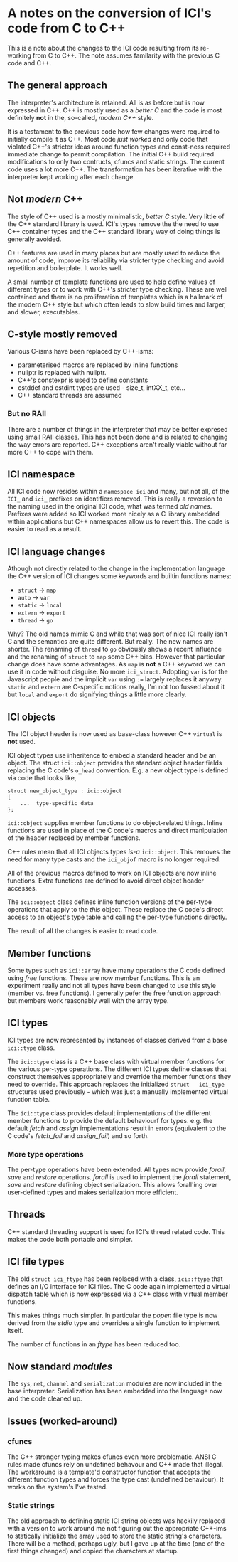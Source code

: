 # A notes on the conversion of ICI's code from C to C++

This is a  note about the changes  to the ICI code  resulting from its
re-working  from  C to  C++.  The  note  assumes familarity  with  the
previous C code and C++.

## The general approach

The interpreter's  architecture is retained.  All is as before  but is
now expressed in C++. C++ is mostly  used as a _better C_ and the code
is most definitely **not** in the, so-called, _modern C++_ style.

It is a  testament to the previous code how  few changes were required
to initially compile it as C++.  Most  code _just worked_ and only code
that violated  C++'s stricter  ideas around  function types  and const-ness
required immediate change to permit  compilation. The initial C++ build
required modifications  to only two contructs,  cfuncs and static strings.
The current code uses  a lot more C++.  The  transformation  has  been
iterative with  the  interpreter  kept working after each change.

## Not _modern_ C++

The style  of C++  used is  a mostly  minimalistic, _better  C_ style.
Very little of the C++ standard  library is used. ICI's types remove
the the need to use C++ container types and the C++ standard library
way of doing things is generally avoided.

C++ features are used in many places but are mostly used to reduce the
amount of code, improve its reliability via stricter type checking and
avoid repetition and boilerplate. It works well.

A small number of template functions are used to help define values of
different types  or to work  with C++'s stricter type  checking. These
are well contained and there is no proliferation of templates which is
a hallmark of the modern C++ style but which often leads to slow build
times and larger, and slower, executables.

## C-style mostly removed

Various C-isms have been replaced by C++-isms:

- parameterised macros are replaced by inline functions
- nullptr is replaced with nullptr.
- C++'s constexpr is used to define constants
- cstddef and cstdint types are used - size_t, intXX_t, etc...
- C++ standard threads are assumed

### But no RAII

There are a  number of things in the interpreter  that may be better
expresed using small RAII classes. This has not been done and is
related to changing the way errors are reported. C++ exceptions
aren't really viable without far more C++ to cope with them.

## ICI namespace

All ICI  code now resides within  a `namespace ici` and  many, but not
all, of the `ICI_` and `ici_` prefixes on identifiers removed. This is
really a reversion  to the naming used in the  original ICI code, what
was termed _old names_. Prefixes were  added so ICI worked more nicely
as a C  library embedded within applications but  C++ namespaces allow
us to revert this. The code is easier to read as a result.

## ICI language changes

Athough  not directly  related  to the  change  in the  implementation
language  the C++  version of  ICI changes  some keywords  and builtin
functions names:

- `struct` -> `map`
- `auto`   -> `var`
- `static` -> `local`
- `extern` -> `export`
- `thread` -> `go`

Why? The old names mimic C and  while that was sort of nice ICI really
isn't C  and the semantics  are quite  different. But really.  The new
names are shorter. The renaming of  `thread` to `go` obviously shows a
recent  influence and  the  renaming  of `struct`  to  `map` some  C++
bias. However that particular change does  have some advantages. As
`map` is **not** a C++ keyword we can use it in code without disguise.
No more `ici_struct`. Adopting `var` is for the Javascript people and
the implicit `var` using `:=` largely replaces it anyway. `static` and
`extern` are C-specific notions really, I'm not too fussed about it
but `local` and `export` do signifying things a little more clearly.

## ICI objects

The ICI object header is now used as base-class however C++ `virtual`
is **not** used.

ICI object types  use inheritence to embed a standard  header and _be_
an  object.  The  struct  `ici::object` provides  the standard  object
header fields replacing the C  code's `o_head` convention. E.g.  a new
object type is defined via code that looks like,

    struct new_object_type : ici::object
    {
        ...  type-specific data
    };

`ici::object` supplies member functions to do object-related things.
Inline functions are used in place of the C code's macros and
direct manipulation of the header replaced by member functions.

C++ rules mean that all ICI objects types _is-a_ `ici::object`.  This
removes the need for many type casts and the `ici_objof` macro is no
longer required.

All of the previous macros defined to work on ICI objects are now
inline functions. Extra functions are defined to avoid direct object
header accesses.

The `ici::object` class defines inline function versions of the
per-type operations that apply to the _this_ object. These replace the
C code's direct access to an object's type table and calling the
per-type functions directly.

The result of all the changes is easier to read code.

## Member functions

Some types such as `ici::array` have many operations the C code
defined using _free_ functions. These are now member functions.  This
is an experiment really and not all types have been changed to use this
style (member vs. free functions).  I generally pefer the free
function approach but members work reasonably well with the array
type.

## ICI types

ICI types are now represented by instances of classes derived from a
base `ici::type` class.

The `ici::type` class is a C++ base class with virtual member functions
for the  various per-type operations.  The different ICI types define
classes that construct  themselves appropriately and override the member
functions  they need  to override.  This approach replaces   the   initialized
`struct   ici_type`   structures   used previously - which was just a manually
implemented virtual function table.

The  `ici::type`  class  provides default  implementations  of  the
different member functions to provide  the default behaviourf for types.
e.g.  the default _fetch_ and _assign_ implementations result in errors
(equivalent to the C code's _fetch_fail_ and _assign_fail_) and so forth.

### More type operations

The per-type operations have been extended. All types now provide
_forall_, _save_ and _restore_ operations. _forall_ is used to
implement the _forall_ statement, _save_ and _restore_ defining
object serialization. This allows forall'ing over user-defined
types and makes serialization more efficient.

## Threads

C++ standard threading support is used for ICI's thread related
code. This makes the code both portable and simpler.

## ICI file types

The old `struct ici_ftype` has been replaced with a class,
`ici::ftype` that defines an I/O interface for ICI files.
The C code again implemented a virtual dispatch table
which is now expressed via a C++ class with virtual member
functions.

This makes things much simpler. In particular the _popen_ file
type is now derived from the _stdio_ type and overrides a single
function to implement itself.

The number of functions in an _ftype_ has been reduced too.

## Now standard _modules_

The `sys`, `net`, `channel` and `serialization` modules are now
included in the base interpreter. Serialization has been embedded
into the language now and the code cleaned up.

## Issues (worked-around)

### cfuncs

The C++ stronger typing makes cfuncs even more problematic. ANSI C
rules made cfuncs rely on undefined behavour and C++ made that
illegal. The workaround is a template'd constructor function that
accepts the different function types and forces the type cast
(undefined behaviour). It works on the system's I've tested.

### Static strings

The old approach to defining static ICI string objects was hackily
replaced with a version to work around me not figuring out the
appropriate C++-ims to statically initialize the array used to store
the static string's characters. There will be a method, perhaps ugly,
but I gave up at the time (one of the first things changed) and copied
the characters at startup.
